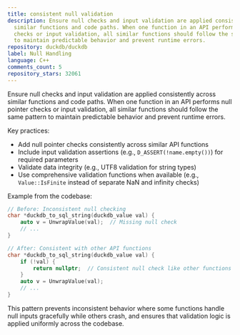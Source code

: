 ```yaml
---
title: consistent null validation
description: Ensure null checks and input validation are applied consistently across
  similar functions and code paths. When one function in an API performs null pointer
  checks or input validation, all similar functions should follow the same pattern
  to maintain predictable behavior and prevent runtime errors.
repository: duckdb/duckdb
label: Null Handling
language: C++
comments_count: 5
repository_stars: 32061
---
```


Ensure null checks and input validation are applied consistently across similar functions and code paths. When one function in an API performs null pointer checks or input validation, all similar functions should follow the same pattern to maintain predictable behavior and prevent runtime errors.

Key practices:
- Add null pointer checks consistently across similar API functions
- Include input validation assertions (e.g., `D_ASSERT(!name.empty())`) for required parameters
- Validate data integrity (e.g., UTF8 validation for string types)
- Use comprehensive validation functions when available (e.g., `Value::IsFinite` instead of separate NaN and infinity checks)

Example from the codebase:
```cpp
// Before: Inconsistent null checking
char *duckdb_to_sql_string(duckdb_value val) {
    auto v = UnwrapValue(val);  // Missing null check
    // ...
}

// After: Consistent with other API functions
char *duckdb_to_sql_string(duckdb_value val) {
    if (!val) {
        return nullptr;  // Consistent null check like other functions
    }
    auto v = UnwrapValue(val);
    // ...
}
```

This pattern prevents inconsistent behavior where some functions handle null inputs gracefully while others crash, and ensures that validation logic is applied uniformly across the codebase.